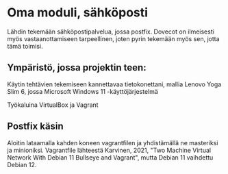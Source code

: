 # Oma moduli, sähköposti

Lähdin tekemään sähköpostipalvelua, jossa postfix. Dovecot on ilmeisesti myös vastaanottamiseen tarpeellinen, joten pyrin tekemään myös sen, jotta tämä toimisi.


## Ympäristö, jossa projektin teen:

Käytin tehtävien tekemiseen kannettavaa tietokonettani, mallia Lenovo Yoga Slim 6, jossa Microsoft Windows 11 -käyttöjärjestelmä

Työkaluina VirtualBox ja Vagrant


## Postfix käsin

Aloitin lataamalla kahden koneen vagrantfilen ja yhdistämällä ne masteriksi ja minioniksi. Vagrantfile lähteestä Karvinen, 2021, "Two Machine Virtual Network With Debian 11 Bullseye and Vagrant", mutta Debian 11 vaihdettu Debian 12.

